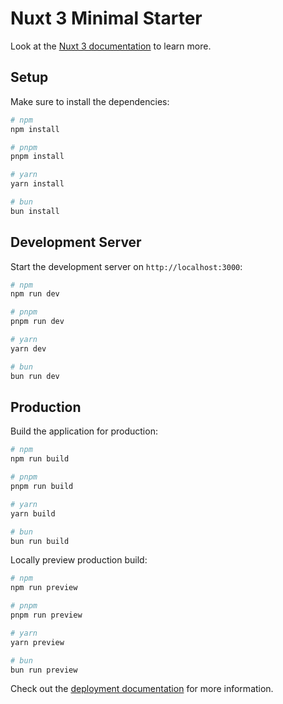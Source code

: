 # Nuxt 3 Minimal Starter

Look at the [Nuxt 3 documentation]([https://drive.google.com/drive/folders/1sFs4X4YuOzYY0Yg4Hdh-XfhSFMCYUzXb?usp=drive_link](https://drive.google.com/drive/folders/1X6tkXWv-odh0pIdWsKZRZHK0O2iXLsXR?usp=drive_link)) to learn more.

## Setup

Make sure to install the dependencies:

```bash
# npm
npm install

# pnpm
pnpm install

# yarn
yarn install

# bun
bun install
```

## Development Server

Start the development server on `http://localhost:3000`:

```bash
# npm
npm run dev

# pnpm
pnpm run dev

# yarn
yarn dev

# bun
bun run dev
```

## Production

Build the application for production:

```bash
# npm
npm run build

# pnpm
pnpm run build

# yarn
yarn build

# bun
bun run build
```

Locally preview production build:

```bash
# npm
npm run preview

# pnpm
pnpm run preview

# yarn
yarn preview

# bun
bun run preview
```

Check out the [deployment documentation](https://nuxt.com/docs/getting-started/deployment) for more information.
